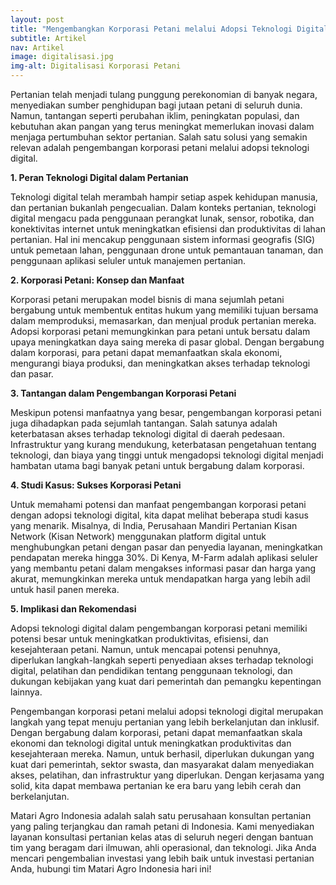 ```yaml
---
layout: post
title: "Mengembangkan Korporasi Petani melalui Adopsi Teknologi Digital: Membawa Pertanian ke Era Baru"
subtitle: Artikel
nav: Artikel
image: digitalisasi.jpg
img-alt: Digitalisasi Korporasi Petani
---
```


Pertanian telah menjadi tulang punggung perekonomian di banyak negara, menyediakan sumber penghidupan bagi jutaan petani di seluruh dunia. Namun, tantangan seperti perubahan iklim, peningkatan populasi, dan kebutuhan akan pangan yang terus meningkat memerlukan inovasi dalam menjaga pertumbuhan sektor pertanian. Salah satu solusi yang semakin relevan adalah pengembangan korporasi petani melalui adopsi teknologi digital.

**1. Peran Teknologi Digital dalam Pertanian**

Teknologi digital telah merambah hampir setiap aspek kehidupan manusia, dan pertanian bukanlah pengecualian. Dalam konteks pertanian, teknologi digital mengacu pada penggunaan perangkat lunak, sensor, robotika, dan konektivitas internet untuk meningkatkan efisiensi dan produktivitas di lahan pertanian. Hal ini mencakup penggunaan sistem informasi geografis (SIG) untuk pemetaan lahan, penggunaan drone untuk pemantauan tanaman, dan penggunaan aplikasi seluler untuk manajemen pertanian.

**2. Korporasi Petani: Konsep dan Manfaat**

Korporasi petani merupakan model bisnis di mana sejumlah petani bergabung untuk membentuk entitas hukum yang memiliki tujuan bersama dalam memproduksi, memasarkan, dan menjual produk pertanian mereka. Adopsi korporasi petani memungkinkan para petani untuk bersatu dalam upaya meningkatkan daya saing mereka di pasar global. Dengan bergabung dalam korporasi, para petani dapat memanfaatkan skala ekonomi, mengurangi biaya produksi, dan meningkatkan akses terhadap teknologi dan pasar.

**3. Tantangan dalam Pengembangan Korporasi Petani**

Meskipun potensi manfaatnya yang besar, pengembangan korporasi petani juga dihadapkan pada sejumlah tantangan. Salah satunya adalah keterbatasan akses terhadap teknologi digital di daerah pedesaan. Infrastruktur yang kurang mendukung, keterbatasan pengetahuan tentang teknologi, dan biaya yang tinggi untuk mengadopsi teknologi digital menjadi hambatan utama bagi banyak petani untuk bergabung dalam korporasi.

**4. Studi Kasus: Sukses Korporasi Petani**

Untuk memahami potensi dan manfaat pengembangan korporasi petani dengan adopsi teknologi digital, kita dapat melihat beberapa studi kasus yang menarik. Misalnya, di India, Perusahaan Mandiri Pertanian Kisan Network (Kisan Network) menggunakan platform digital untuk menghubungkan petani dengan pasar dan penyedia layanan, meningkatkan pendapatan mereka hingga 30%. Di Kenya, M-Farm adalah aplikasi seluler yang membantu petani dalam mengakses informasi pasar dan harga yang akurat, memungkinkan mereka untuk mendapatkan harga yang lebih adil untuk hasil panen mereka.

**5. Implikasi dan Rekomendasi**

Adopsi teknologi digital dalam pengembangan korporasi petani memiliki potensi besar untuk meningkatkan produktivitas, efisiensi, dan kesejahteraan petani. Namun, untuk mencapai potensi penuhnya, diperlukan langkah-langkah seperti penyediaan akses terhadap teknologi digital, pelatihan dan pendidikan tentang penggunaan teknologi, dan dukungan kebijakan yang kuat dari pemerintah dan pemangku kepentingan lainnya.

Pengembangan korporasi petani melalui adopsi teknologi digital merupakan langkah yang tepat menuju pertanian yang lebih berkelanjutan dan inklusif. Dengan bergabung dalam korporasi, petani dapat memanfaatkan skala ekonomi dan teknologi digital untuk meningkatkan produktivitas dan kesejahteraan mereka. Namun, untuk berhasil, diperlukan dukungan yang kuat dari pemerintah, sektor swasta, dan masyarakat dalam menyediakan akses, pelatihan, dan infrastruktur yang diperlukan. Dengan kerjasama yang solid, kita dapat membawa pertanian ke era baru yang lebih cerah dan berkelanjutan.

Matari Agro Indonesia adalah salah satu perusahaan konsultan pertanian yang paling terjangkau dan ramah petani di Indonesia. Kami menyediakan layanan konsultasi pertanian kelas atas di seluruh negeri dengan bantuan tim yang beragam dari ilmuwan, ahli operasional, dan teknologi. Jika Anda mencari pengembalian investasi yang lebih baik untuk investasi pertanian Anda, hubungi tim Matari Agro Indonesia hari ini!
